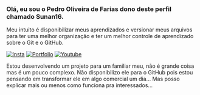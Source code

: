 ### Olá, eu sou o Pedro Oliveira de Farias dono deste perfil chamado Sunan16.
Meu intuito é disponibilizar meus aprendizados e versionar meus arquivos para ter uma melhor organização e ter um melhor controle de aprendizado sobre o Git e o GitHub.

[![Insta](https://img.shields.io/badge/Instagram-E4405F?style=for-the-badge&logo=instagram&logoColor=white)](https://www.instagram.com/dev_pedro_/)
[![Portfolio](https://img.shields.io/badge/Google_chrome-4285F4?style=for-the-badge&logo=Google-chrome&logoColor=white)](https://sunan16.github.io/Javascript/Projeto/index.html)
[![Youtube](https://img.shields.io/badge/YouTube-FF0000?style=for-the-badge&logo=youtube&logoColor=white)](https://www.youtube.com/channel/UCzpOKFncwA3Kh9GNpJ5osrA)

Estou desenvolvendo um projeto para um familiar meu, não é grande coisa mas é um pouco complexo. Não disponibilizo ele para o GitHub pois estou pensando em transformar ele em algo comercial um dia... Mas posso explicar mais ou menos como funciona pra interessados...
